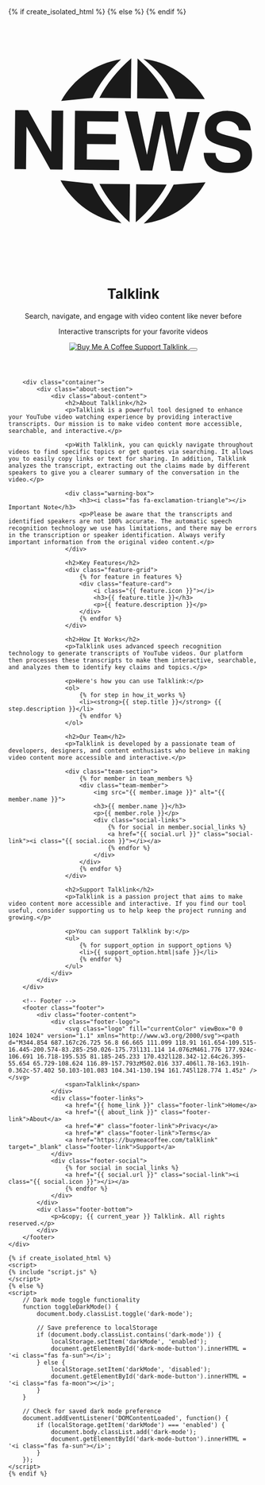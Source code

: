 <!DOCTYPE html>
<html lang="en">
<head>
    <meta charset="UTF-8">
    <meta name="viewport" content="width=device-width, initial-scale=1.0">
    <link rel="icon" type="image/png" href="/favicon/favicon-96x96.png" sizes="96x96" />
    <link rel="icon" type="image/svg+xml" href="/favicon/favicon.svg" />
    <link rel="shortcut icon" href="/favicon/favicon.ico" />
    <link rel="apple-touch-icon" sizes="180x180" href="/favicon/apple-touch-icon.png" />
    <link rel="manifest" href="/favicon/site.webmanifest" />
    <title>About Talklink</title>
    {% if create_isolated_html %}
    <style>
    {% include "styles.css" %}
    </style>
    {% else %}
    <link rel="stylesheet" href="{{styles_file_path}}">
    {% endif %}
    <link href="https://fonts.googleapis.com/css2?family=Roboto:wght@300;400;500;700&display=swap" rel="stylesheet">
    <link rel="stylesheet" href="https://cdnjs.cloudflare.com/ajax/libs/font-awesome/6.4.0/css/all.min.css">
</head>
<body>
    <div class="page-container">
        <!-- Hero Section -->
        <header class="hero">
            <div class="hero-content">
                <div class="logo-container">
                    <a href="/">
                        <svg class="logo" fill="currentColor" viewBox="0 0 1024 1024" version="1.1" xmlns="http://www.w3.org/2000/svg"><path d="M344.854 687.167c26.725 56.8 66.665 111.099 118.91 161.654-109.515-16.445-200.574-83.285-250.026-175.73l131.114 14.076zM461.776 177.924c-106.691 16.718-195.535 81.185-245.233 170.432l128.342-12.64c26.395-55.654 65.729-108.624 116.89-157.793zM502.016 337.406l1.78-163.191h-0.362c-57.402 50.103-101.083 104.341-130.194 161.745l128.774 1.45zM224.829 388.081l-23.709-0.211-23.439-0.304-1.84 169.497-94.898-170.523-52.909-0.575-2.593 241.198 23.589 0.331 23.468 0.211 1.871-173.871 97.645 174.957 50.256 0.575 2.564-241.289zM450.373 433.36l0.211-21.506 0.271-21.357-177.611-1.9-2.593 241.289 183.132 1.93 0.241-21.446 0.211-21.387-132.697-1.418 0.663-62.954 117.977 1.266 0.211-20.694 0.211-20.814-117.977-1.238 0.575-51.161 127.175 1.387zM691.15 568.256l-33.06-175.501-53.664-0.635-36.349 176.255-38.43-177.009-52.397-0.603 64.553 242.012 23.922 0.241 23.981 0.304 39.907-189.616 36.711 190.401 24.071 0.331 23.889 0.241 69.742-240.566-50.949-0.544-41.929 174.687zM529.708 174.514h-0.362l-1.748 163.162 128.866 1.359c-27.932-58.038-70.404-113.18-126.754-164.521zM804.932 340.603c-53.633-89.519-145.152-151.602-251.828-164.202 68.335 52.922 106.493 106.707 131.741 162.933l120.086 1.266zM554.925 849.786c109.455-14.028 201.386-78.448 252.927-168.876l-130.547 9.845c-27.963 56.197-69.108 109.589-122.378 159.03zM648.738 690.455l-124.914-1.359-1.69 155.833c54.961-47.872 97.462-99.846 126.602-154.475zM981.396 521.109c-11.763-10.407-35.052-19.757-70.074-27.873-24.132-5.791-39.907-10.528-47.267-14.629-7.513-3.953-11.283-9.593-11.191-16.861 0.061-9.923 3.771-17.979 11.101-23.5 7.209-5.34 17.283-8.084 30.044-7.904 14.781 0.121 26.725 3.682 35.867 10.407 9.079 6.788 13.998 15.867 14.721 27.391l49.077 0.603c-1.569-24.282-10.769-43.469-27.6-57.887-16.741-14.419-38.703-21.748-65.729-22.02-28.837-0.331-51.852 6.335-68.956 19.728-17.073 13.546-25.73 32.246-25.973 55.535-0.211 20.905 6.004 36.349 18.642 46.393 12.819 9.984 38.338 19.517 76.469 28.415 20.753 4.827 34.238 9.562 40.572 13.786 6.395 4.346 9.593 10.979 9.502 20.151-0.09 9.199-4.705 16.259-13.786 21.387-9.109 5.068-21.628 7.54-37.766 7.359-15.596-0.181-27.813-3.71-36.439-10.738-8.746-6.91-13.212-16.711-13.634-29.652l-48.534-0.512c0.875 26.063 9.895 46.213 26.908 60.511 17.043 14.419 40.844 21.689 71.278 21.989 30.495 0.304 54.598-5.942 72.578-19.154 18.038-13.151 27.088-30.979 27.328-53.664 0.362-22.503-5.429-38.974-17.134-49.26zM496.586 844.508l1.69-155.651-124.914-1.359c28.053 55.201 69.348 108.05 123.223 157.009z" /></svg>
                    </a>
                    <h1>Talklink</h1>
                </div>
                <div class="hero-text">
                    <p class="hero-tagline">Search, navigate, and engage with video content like never before</p>
                    <p class="hero-subtitle">Interactive transcripts for your favorite videos</p>
                </div>
                <div class="hero-actions">
                    <a href="https://buymeacoffee.com/talklink" target="_blank" class="bmc-button">
                        <img src="https://cdn.buymeacoffee.com/buttons/v2/default-yellow.png" alt="Buy Me A Coffee">
                        <span>Support Talklink</span>
                    </a>
                    <button id="dark-mode-button" onClick="toggleDarkMode()" aria-label="Toggle dark mode">
                        <i class="fas fa-moon"></i>
                    </button>
                </div>
            </div>
        </header>
        
        <div class="container">
            <div class="about-section">
                <div class="about-content">
                    <h2>About Talklink</h2>
                    <p>Talklink is a powerful tool designed to enhance your YouTube video watching experience by providing interactive transcripts. Our mission is to make video content more accessible, searchable, and interactive.</p>
                    
                    <p>With Talklink, you can quickly navigate throughout videos to find specific topics or get quotes via searching. It allows you to easily copy links or text for sharing. In addition, Talklink analyzes the transcript, extracting out the claims made by different speakers to give you a clearer summary of the conversation in the video.</p>
                    
                    <div class="warning-box">
                        <h3><i class="fas fa-exclamation-triangle"></i> Important Note</h3>
                        <p>Please be aware that the transcripts and identified speakers are not 100% accurate. The automatic speech recognition technology we use has limitations, and there may be errors in the transcription or speaker identification. Always verify important information from the original video content.</p>
                    </div>
                    
                    <h2>Key Features</h2>
                    <div class="feature-grid">
                        {% for feature in features %}
                        <div class="feature-card">
                            <i class="{{ feature.icon }}"></i>
                            <h3>{{ feature.title }}</h3>
                            <p>{{ feature.description }}</p>
                        </div>
                        {% endfor %}
                    </div>
                    
                    <h2>How It Works</h2>
                    <p>Talklink uses advanced speech recognition technology to generate transcripts of YouTube videos. Our platform then processes these transcripts to make them interactive, searchable, and analyzes them to identify key claims and topics.</p>
                    
                    <p>Here's how you can use Talklink:</p>
                    <ol>
                        {% for step in how_it_works %}
                        <li><strong>{{ step.title }}</strong> {{ step.description }}</li>
                        {% endfor %}
                    </ol>
                    
                    <h2>Our Team</h2>
                    <p>Talklink is developed by a passionate team of developers, designers, and content enthusiasts who believe in making video content more accessible and interactive.</p>
                    
                    <div class="team-section">
                        {% for member in team_members %}
                        <div class="team-member">
                            <img src="{{ member.image }}" alt="{{ member.name }}">
                            <h3>{{ member.name }}</h3>
                            <p>{{ member.role }}</p>
                            <div class="social-links">
                                {% for social in member.social_links %}
                                <a href="{{ social.url }}" class="social-link"><i class="{{ social.icon }}"></i></a>
                                {% endfor %}
                            </div>
                        </div>
                        {% endfor %}
                    </div>
                    
                    <h2>Support Talklink</h2>
                    <p>Talklink is a passion project that aims to make video content more accessible and interactive. If you find our tool useful, consider supporting us to help keep the project running and growing.</p>
                    
                    <p>You can support Talklink by:</p>
                    <ul>
                        {% for support_option in support_options %}
                        <li>{{ support_option.html|safe }}</li>
                        {% endfor %}
                    </ul>
                </div>
            </div>
        </div>
        
        <!-- Footer -->
        <footer class="footer">
            <div class="footer-content">
                <div class="footer-logo">
                    <svg class="logo" fill="currentColor" viewBox="0 0 1024 1024" version="1.1" xmlns="http://www.w3.org/2000/svg"><path d="M344.854 687.167c26.725 56.8 66.665 111.099 118.91 161.654-109.515-16.445-200.574-83.285-250.026-175.73l131.114 14.076zM461.776 177.924c-106.691 16.718-195.535 81.185-245.233 170.432l128.342-12.64c26.395-55.654 65.729-108.624 116.89-157.793zM502.016 337.406l1.78-163.191h-0.362c-57.402 50.103-101.083 104.341-130.194 161.745l128.774 1.45z" /></svg>
                    <span>Talklink</span>
                </div>
                <div class="footer-links">
                    <a href="{{ home_link }}" class="footer-link">Home</a>
                    <a href="{{ about_link }}" class="footer-link">About</a>
                    <a href="#" class="footer-link">Privacy</a>
                    <a href="#" class="footer-link">Terms</a>
                    <a href="https://buymeacoffee.com/talklink" target="_blank" class="footer-link">Support</a>
                </div>
                <div class="footer-social">
                    {% for social in social_links %}
                    <a href="{{ social.url }}" class="social-link"><i class="{{ social.icon }}"></i></a>
                    {% endfor %}
                </div>
            </div>
            <div class="footer-bottom">
                <p>&copy; {{ current_year }} Talklink. All rights reserved.</p>
            </div>
        </footer>
    </div>
    
    {% if create_isolated_html %}
    <script>
    {% include "script.js" %}
    </script>
    {% else %}
    <script>
        // Dark mode toggle functionality
        function toggleDarkMode() {
            document.body.classList.toggle('dark-mode');
            
            // Save preference to localStorage
            if (document.body.classList.contains('dark-mode')) {
                localStorage.setItem('darkMode', 'enabled');
                document.getElementById('dark-mode-button').innerHTML = '<i class="fas fa-sun"></i>';
            } else {
                localStorage.setItem('darkMode', 'disabled');
                document.getElementById('dark-mode-button').innerHTML = '<i class="fas fa-moon"></i>';
            }
        }
        
        // Check for saved dark mode preference
        document.addEventListener('DOMContentLoaded', function() {
            if (localStorage.getItem('darkMode') === 'enabled') {
                document.body.classList.add('dark-mode');
                document.getElementById('dark-mode-button').innerHTML = '<i class="fas fa-sun"></i>';
            }
        });
    </script>
    {% endif %}
</body>
</html> 